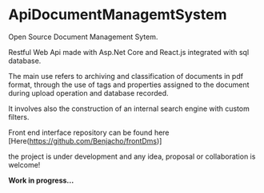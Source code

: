 # ApiDocumentManagemtSystem
Open Source Document Management Sytem.

Restful Web Api made with Asp.Net Core and React.js integrated with sql database.

The main use refers to archiving and classification of documents in pdf format, through the use of tags and properties assigned to the document during upload operation and database recorded.

It involves also the construction of an internal search engine with custom filters.

Front end interface repository can be found here [Here(https://github.com/Benjacho/frontDms)]

the project is under development and any idea, proposal or collaboration is welcome!

**Work in progress...**

